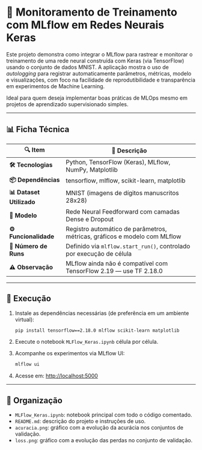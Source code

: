 # 🧠 Monitoramento de Treinamento com MLflow em Redes Neurais Keras

Este projeto demonstra como integrar o MLflow para rastrear e monitorar o treinamento de uma rede neural construída com Keras (via TensorFlow) usando o conjunto de dados MNIST. A aplicação mostra o uso de *autologging* para registrar automaticamente parâmetros, métricas, modelo e visualizações, com foco na facilidade de reprodutibilidade e transparência em experimentos de Machine Learning.

Ideal para quem deseja implementar boas práticas de MLOps mesmo em projetos de aprendizado supervisionado simples.

---

## 📊 Ficha Técnica

| 🔍 **Item**              | 📄 **Descrição**                                                        |
|--------------------------|-------------------------------------------------------------------------|
| **🛠️ Tecnologias**        | Python, TensorFlow (Keras), MLflow, NumPy, Matplotlib                   |
| **📦 Dependências**       | tensorflow, mlflow, scikit-learn, matplotlib                            |
| **📊 Dataset Utilizado**  | MNIST (imagens de dígitos manuscritos 28x28)                            |
| **📌 Modelo**             | Rede Neural Feedforward com camadas Dense e Dropout                     |
| **⚙️ Funcionalidade**     | Registro automático de parâmetros, métricas, gráficos e modelo com MLflow |
| **🔄 Número de Runs**     | Definido via `mlflow.start_run()`, controlado por execução de célula     |
| **⚠️ Observação**         | MLflow ainda não é compatível com TensorFlow 2.19 — use TF 2.18.0        |

---

## 🚀 Execução

1. Instale as dependências necessárias (de preferência em um ambiente virtual):
   ```bash
   pip install tensorflow==2.18.0 mlflow scikit-learn matplotlib
   ```

2. Execute o notebook `MLFlow_Keras.ipynb` célula por célula.

3. Acompanhe os experimentos via MLflow UI:
   ```bash
   mlflow ui
   ```

4. Acesse em: [http://localhost:5000](http://localhost:5000)

---

## 📁 Organização

- `MLFlow_Keras.ipynb`: notebook principal com todo o código comentado.
- `README.md`: descrição do projeto e instruções de uso.
- `acuracia.png`: gráfico com a evolução da acurácia nos conjuntos de validação.
- `loss.png`: gráfico com a evolução das perdas no conjunto de validação.
